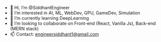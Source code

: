 - 👋 Hi, I’m @SiddhantEngineer
- 👀 I’m interested in AI, ML, WebDev, GPU, GameDev, Simulation
- 🌱 I’m currently learning DeepLearning
- 💞️ I’m looking to collaborate on Front-end (React, Vanilla Js), Back-end (MERN stack)
- 📫 Contact: engineersiddhant1@gmail.com

<!---
SiddhantEngineer/SiddhantEngineer is a ✨ special ✨ repository because its `README.md` (this file) appears on your GitHub profile.
You can click the Preview link to take a look at your changes.
--->
